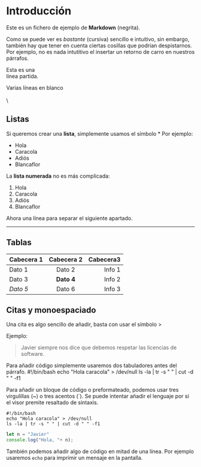 Introducción
============

Este es un fichero de ejemplo de **Markdown** (negrita).

Como se puede ver es *bastante* (cursiva) sencillo e intuitivo, sin embargo,  
también hay que tener en cuenta ciertas cosillas que podrían
despistarnos.  
Por ejemplo, no es nada intutitivo el insertar un retorno
de carro en nuestros párrafos.

Esta es una  
línea partida.

Varias líneas en blanco
\
\
\


Listas
------

Si queremos crear una **lista**, simplemente usamos el símbolo *
Por ejemplo:
* Hola
* Caracola
* Adiós
* Blancaflor

La **lista numerada** no es más complicada:
1. Hola
2. Caracola
3. Adiós
4. Blancaflor

Ahora una línea para separar el siguiente apartado.

-----------------------------------

Tablas
------


Cabecera 1 | Cabecera 2 | Cabecera3
-----------|:----------:|---------:
Dato 1     | Dato 2     | Info 1
Dato 3     | **Dato 4** | Info 2
*Dato 5*   | Dato 6     | Info 3



Citas y monoespaciado
---------------------

Una cita es algo sencillo de añadir, basta con usar el símbolo >

Ejemplo:
> Javier siempre nos dice que debemos respetar las licencias
> de software.

Para añadir código simplemente usaremos dos tabuladores antes del párrafo.
    #!/bin/bash
    echo "Hola caracola" > /dev/null
    ls -la | tr -s " " | cut -d " " -f1

Para añadir un bloque de código o preformateado, podemos usar tres virgulillas (~) o tres acentos (`). Se puede intentar añadir el lenguaje por si el visor premite resaltado de sintaxis.

~~~shell
#!/bin/bash
echo "Hola caracola" > /dev/null
ls -la | tr -s " " | cut -d " " -f1
~~~

```js
let n = "Javier"
console.log("Hola, "+ n);
```
También podemos añadir algo de código en mitad de una línea. Por ejemplo
usaremos `echo` para imprimir un mensaje en la pantalla.


